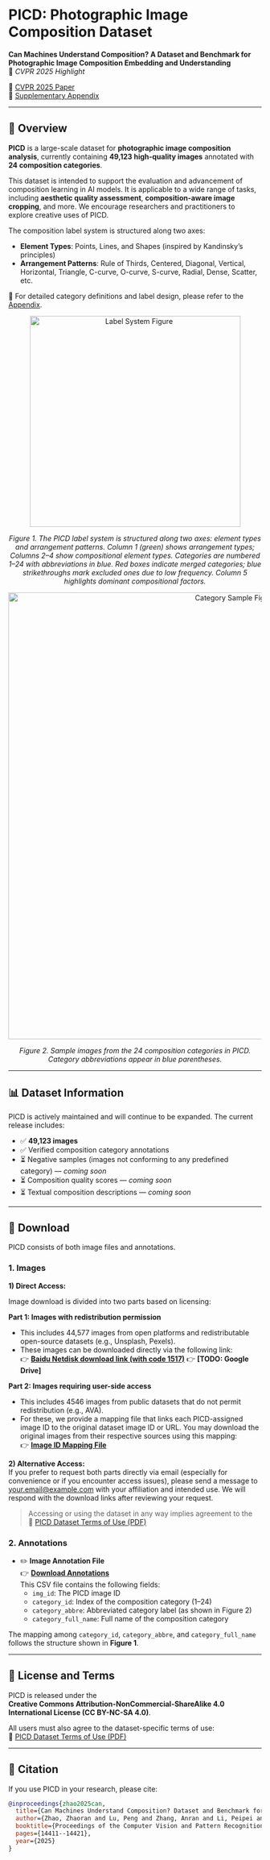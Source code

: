 # PICD: Photographic Image Composition Dataset  
**Can Machines Understand Composition? A Dataset and Benchmark for Photographic Image Composition Embedding and Understanding**  
📌 *CVPR 2025 Highlight*

📄 [CVPR 2025 Paper](https://openaccess.thecvf.com/content/CVPR2025/html/Zhao_Can_Machines_Understand_Composition_Dataset_and_Benchmark_for_Photographic_Image_CVPR_2025_paper.html)  
📑 [Supplementary Appendix](https://openaccess.thecvf.com/content/CVPR2025/supplemental/Zhao_Can_Machines_Understand_CVPR_2025_supplemental.pdf)

---

## 📌 Overview

**PICD** is a large-scale dataset for **photographic image composition analysis**, currently containing **49,123 high-quality images** annotated with **24 composition categories**.

This dataset is intended to support the evaluation and advancement of composition learning in AI models. It is applicable to a wide range of tasks, including **aesthetic quality assessment**, **composition-aware image cropping**, and more. We encourage researchers and practitioners to explore creative uses of PICD.

The composition label system is structured along two axes:

- **Element Types**: Points, Lines, and Shapes (inspired by Kandinsky’s principles)  
- **Arrangement Patterns**: Rule of Thirds, Centered, Diagonal, Vertical, Horizontal, Triangle, C-curve, O-curve, S-curve, Radial, Dense, Scatter, etc.

📖 For detailed category definitions and label design, please refer to the [Appendix](https://openaccess.thecvf.com/content/CVPR2025/supplemental/Zhao_Can_Machines_Understand_CVPR_2025_supplemental.pdf).

<p align="center">
  <img width="419" alt="Label System Figure" src="https://github.com/user-attachments/assets/5bf1aa5e-d0fa-4480-9334-bc1d130b4510" />
</p>
<p align="center">
  <em>Figure 1. The PICD label system is structured along two axes: element types and arrangement patterns. Column 1 (green) shows arrangement types; Columns 2–4 show compositional element types. Categories are numbered 1–24 with abbreviations in blue. Red boxes indicate merged categories; blue strikethroughs mark excluded ones due to low frequency. Column 5 highlights dominant compositional factors.</em>
</p>

<p align="center">
  <img width="887" alt="Category Sample Figure" src="https://github.com/user-attachments/assets/fc5a477e-d9ce-4e6d-bfdb-c4590a672f64" />
</p>
<p align="center">
  <em>Figure 2. Sample images from the 24 composition categories in PICD. Category abbreviations appear in blue parentheses.</em>
</p>

---

## 📊 Dataset Information

PICD is actively maintained and will continue to be expanded. The current release includes:

- ✅ **49,123 images**
- ✅ Verified composition category annotations  
- ⏳ Negative samples (images not conforming to any predefined category) — *coming soon*  
- ⏳ Composition quality scores — *coming soon*  
- ⏳ Textual composition descriptions — *coming soon*

---

## 🔗 Download

PICD consists of both image files and annotations.

### 1. Images

**1) Direct Access:** 

Image download is divided into two parts based on licensing:

**Part 1: Images with redistribution permission**  
- This includes 44,577 images from open platforms and redistributable open-source datasets (e.g., Unsplash, Pexels).  
- These images can be downloaded directly via the following link:  
  👉 **[Baidu Netdisk download link (with code 1517)](https://pan.baidu.com/s/17dWynHJzCTi3fe5dy0v8Fw?pwd=1517)**
  👉 **[TODO: Google Drive]**

**Part 2: Images requiring user-side access**  
- This includes 4546 images from public datasets that do not permit redistribution (e.g., AVA).  
- For these, we provide a mapping file that links each PICD-assigned image ID to the original dataset image ID or URL. You may download the original images from their respective sources using this mapping:  
  👉 **[Image ID Mapping File](https://github.com/CV-xueba/PICD_ImageComposition/blob/main/image_link_public.csv)**

**2) Alternative Access:**  
If you prefer to request both parts directly via email (especially for convenience or if you encounter access issues), please send a message to [your.email@example.com](mailto:your.email@example.com) with your affiliation and intended use. We will respond with the download links after reviewing your request.

> Accessing or using the dataset in any way implies agreement to the  
> 📄 [PICD Dataset Terms of Use (PDF)](https://github.com/CV-xueba/PICD_ImageComposition/blob/main/PICD_Dataset_Terms_of_Use.pdf)

### 2. Annotations

- ✏️ **Image Annotation File**  
  👉 **[Download Annotations](https://github.com/CV-xueba/PICD_ImageComposition/blob/main/labels_PICD.csv)**  
  This CSV file contains the following fields:
  - `img_id`: The PICD image ID  
  - `category_id`: Index of the composition category (1–24)  
  - `category_abbre`: Abbreviated category label (as shown in Figure 2)  
  - `category_full_name`: Full name of the composition category  

The mapping among `category_id`, `category_abbre`, and `category_full_name` follows the structure shown in **Figure 1**.

---

## 📄 License and Terms

PICD is released under the  
**Creative Commons Attribution-NonCommercial-ShareAlike 4.0 International License (CC BY-NC-SA 4.0)**.

All users must also agree to the dataset-specific terms of use:  
📄 [PICD Dataset Terms of Use (PDF)](https://github.com/CV-xueba/PICD_ImageComposition/blob/main/PICD_Dataset_Terms_of_Use.pdf)

---

## 🔧 Citation

If you use PICD in your research, please cite:

```bibtex
@inproceedings{zhao2025can,
  title={Can Machines Understand Composition? Dataset and Benchmark for Photographic Image Composition Embedding and Understanding},
  author={Zhao, Zhaoran and Lu, Peng and Zhang, Anran and Li, Peipei and Li, Xia and Liu, Xuannan and Hu, Yang and Chen, Shiyi and Wang, Liwei and Guo, Wenhao},
  booktitle={Proceedings of the Computer Vision and Pattern Recognition Conference},
  pages={14411--14421},
  year={2025}
}
